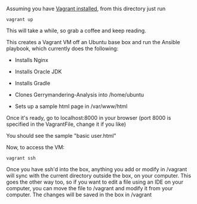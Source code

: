 Assuming you have [Vagrant installed](https://www.vagrantup.com/intro/getting-started/install.html), from this directory just run
```
vagrant up
```
This will take a while, so grab a coffee and keep reading. 

This creates a Vagrant VM off an Ubuntu base box and run the Ansible playbook, which currently does the following: 

- Installs Nginx

- Installs Oracle JDK

- Installs Gradle

- Clones Gerrymandering-Analysis into /home/ubuntu

- Sets up a sample html page in /var/www/html 

Once it's ready, go to localhost:8000 in your browser (port 8000 is specified in the VagrantFile, change it if you like)

You should see the sample "basic user.html"

Now, to access the VM: 
```
vagrant ssh
```

Once you have ssh'd into the box, anything you add or modify in /vagrant will sync with the current directory outside the box, on your computer. This goes the other way too, so if you want to edit a file using an IDE on your computer, you can move the file to /vagrant and modify it from your computer. The changes will be saved in the box in /vagrant 
